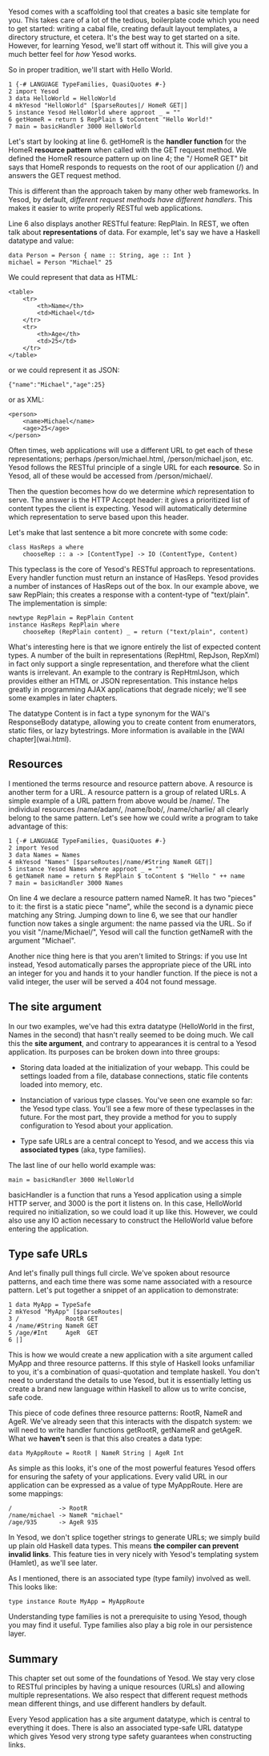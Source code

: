 Yesod comes with a scaffolding tool that creates a basic site template for you. This takes care of a lot of the tedious, boilerplate code which you need to get started: writing a cabal file, creating default layout templates, a directory structure, et cetera. It's the best way to get started on a site. However, for learning Yesod, we'll start off without it. This will give you a much better feel for *how* Yesod works.

So in proper tradition, we'll start with Hello World.

    1 {-# LANGUAGE TypeFamilies, QuasiQuotes #-}
    2 import Yesod
    3 data HelloWorld = HelloWorld
    4 mkYesod "HelloWorld" [$parseRoutes|/ HomeR GET|]
    5 instance Yesod HelloWorld where approot _ = ""
    6 getHomeR = return $ RepPlain $ toContent "Hello World!"
    7 main = basicHandler 3000 HelloWorld

Let's start by looking at line 6. getHomeR is the **handler function** for the HomeR **resource pattern** when called with the GET request method. We defined the HomeR resource pattern up on line 4; the "/ HomeR GET" bit says that HomeR responds to requests on the root of our application (/) and answers the GET request method.

This is different than the approach taken by many other web frameworks. In Yesod, by default, *different request methods have different handlers*. This makes it easier to write properly RESTful web applications.

Line 6 also displays another RESTful feature: RepPlain. In REST, we often talk about **representations** of data. For example, let's say we have a Haskell datatype and value:

    data Person = Person { name :: String, age :: Int }
    michael = Person "Michael" 25

We could represent that data as HTML:

    <table>
        <tr>
            <th>Name</th>
            <td>Michael</td>
        </tr>
        <tr>
            <th>Age</th>
            <td>25</td>
        </tr>
    </table>

or we could represent it as JSON:

    {"name":"Michael","age":25}

or as XML:

    <person>
        <name>Michael</name>
        <age>25</age>
    </person>

Often times, web applications will use a different URL to get each of these representations; perhaps /person/michael.html, /person/michael.json, etc. Yesod follows the RESTful principle of a single URL for each **resource**. So in Yesod, all of these would be accessed from /person/michael/.

Then the question becomes how do we determine *which* representation to serve. The answer is the HTTP Accept header: it gives a prioritized list of content types the client is expecting. Yesod will automatically determine which representation to serve based upon this header.

Let's make that last sentence a bit more concrete with some code:

    class HasReps a where
        chooseRep :: a -> [ContentType] -> IO (ContentType, Content)

This typeclass is the core of Yesod's RESTful approach to representations. Every handler function must return an instance of HasReps. Yesod provides a number of instances of HasReps out of the box. In our example above, we saw RepPlain; this creates a response with a content-type of "text/plain". The implementation is simple:

    newtype RepPlain = RepPlain Content
    instance HasReps RepPlain where
        chooseRep (RepPlain content) _ = return ("text/plain", content)

What's interesting here is that we ignore entirely the list of expected content types. A number of the built in representations (RepHtml, RepJson, RepXml) in fact only support a single representation, and therefore what the client wants is irrelevant. An example to the contrary is RepHtmlJson, which provides either an HTML or JSON representation. This instance helps greatly in programming AJAX applications that degrade nicely; we'll see some examples in later chapters.

<p class="advanced">The datatype Content is in fact a type synonym for the WAI's ResponseBody datatype, allowing you to create content from enumerators, static files, or lazy bytestrings. More information is available in the [WAI chapter](wai.html).</p>

## Resources

I mentioned the terms resource and resource pattern above. A resource is another term for a URL. A resource pattern is a group of related URLs. A simple example of a URL pattern from above would be /name/<some name>. The individual resources /name/adam/, /name/bob/, /name/charlie/ all clearly belong to the same pattern. Let's see how we could write a program to take advantage of this:

    1 {-# LANGUAGE TypeFamilies, QuasiQuotes #-}
    2 import Yesod
    3 data Names = Names
    4 mkYesod "Names" [$parseRoutes|/name/#String NameR GET|]
    5 instance Yesod Names where approot _ = ""
    6 getNameR name = return $ RepPlain $ toContent $ "Hello " ++ name
    7 main = basicHandler 3000 Names

On line 4 we declare a resource pattern named NameR. It has two "pieces" to it: the first is a static piece "name", while the second is a dynamic piece matching any String. Jumping down to line 6, we see that our handler function now takes a single argument: the name passed via the URL. So if you visit "/name/Michael/", Yesod will call the function getNameR with the argument "Michael".

Another nice thing here is that you aren't limited to Strings: if you use Int instead, Yesod automatically parses the appropriate piece of the URL into an integer for you and hands it to your handler function. If the piece is not a valid integer, the user will be served a 404 not found message.

## The site argument

In our two examples, we've had this extra datatype (HelloWorld in the first, Names in the second) that hasn't really seemed to be doing much. We call this the **site argument**, and contrary to appearances it is central to a Yesod application. Its purposes can be broken down into three groups:

* Storing data loaded at the initialization of your webapp. This could be settings loaded from a file, database connections, static file contents loaded into memory, etc.

* Instanciation of various type classes. You've seen one example so far: the Yesod type class. You'll see a few more of these typeclasses in the future. For the most part, they provide a method for you to supply configuration to Yesod about your application.

* Type safe URLs are a central concept to Yesod, and we access this via **associated types** (aka, type families).

The last line of our hello world example was:

    main = basicHandler 3000 HelloWorld

basicHandler is a function that runs a Yesod application using a simple HTTP server, and 3000 is the port it listens on. In this case, HelloWorld required no initialization, so we could load it up like this. However, we could also use any IO action necessary to construct the HelloWorld value before entering the application.

## Type safe URLs

And let's finally pull things full circle. We've spoken about resource patterns, and each time there was some name associated with a resource pattern. Let's put together a snippet of an application to demonstrate:

    1 data MyApp = TypeSafe
    2 mkYesod "MyApp" [$parseRoutes|
    3 /             RootR GET
    4 /name/#String NameR GET
    5 /age/#Int     AgeR  GET
    6 |]

This is how we would create a new application with a site argument called MyApp and three resource patterns. If this style of Haskell looks unfamiliar to you, it's a combination of quasi-quotation and template haskell. You don't need to understand the details to use Yesod, but it is essentially letting us create a brand new language within Haskell to allow us to write concise, safe code.

This piece of code defines three resource patterns: RootR, NameR and AgeR. We've already seen that this interacts with the dispatch system: we will need to write handler functions getRootR, getNameR and getAgeR. What we **haven't** seen is that this also creates a data type:

    data MyAppRoute = RootR | NameR String | AgeR Int

As simple as this looks, it's one of the most powerful features Yesod offers for ensuring the safety of your applications. Every valid URL in our application can be expressed as a value of type MyAppRoute. Here are some mappings:

    /             -> RootR
    /name/michael -> NameR "michael"
    /age/935      -> AgeR 935

In Yesod, we don't splice together strings to generate URLs; we simply build up plain old Haskell data types. This means **the compiler can prevent invalid links**. This feature ties in very nicely with Yesod's templating system (Hamlet), as we'll see later.

As I mentioned, there is an associated type (type family) involved as well. This looks like:

    type instance Route MyApp = MyAppRoute

Understanding type families is not a prerequisite to using Yesod, though you may find it useful. Type families also play a big role in our persistence layer.

## Summary

This chapter set out some of the foundations of Yesod. We stay very close to RESTful principles by having a unique resources (URLs) and allowing multiple representations. We also respect that different request methods mean different things, and use different handlers by default.

Every Yesod application has a site argument datatype, which is central to everything it does. There is also an associated type-safe URL datatype which gives Yesod very strong type safety guarantees when constructing links.
